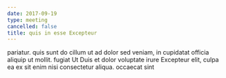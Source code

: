 ```yaml
---
date: 2017-09-19
type: meeting
cancelled: false
title: quis in esse Excepteur
---
```

pariatur. quis sunt do cillum ut ad dolor sed veniam, in cupidatat officia aliquip ut mollit. fugiat Ut Duis et dolor voluptate irure Excepteur elit, culpa ea ex sit enim nisi consectetur aliqua. occaecat sint